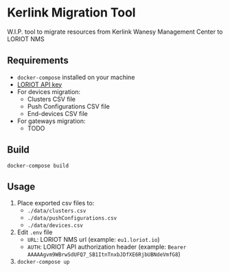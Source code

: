 # Kerlink Migration Tool

W.I.P. tool to migrate resources from Kerlink Wanesy Management Center to LORIOT NMS

## Requirements

- `docker-compose` installed on your machine
- [LORIOT API key](https://docs.loriot.io/display/NMS/Create+an+API+key)
- For devices migration:
  - Clusters CSV file
  - Push Configurations CSV file
  - End-devices CSV file
- For gateways migration:
  - TODO

## Build

`docker-compose build`

## Usage

1. Place exported csv files to:
   - `./data/clusters.csv`
   - `./data/pushConfigurations.csv`
   - `./data/devices.csv`
2. Edit `.env` file
   - `URL`: LORIOT NMS url (example: `eu1.loriot.io`)
   - `AUTH`: LORIOT API authorization header (example: `Bearer AAAAAgvm9WBrwSdUFQ7_SB1ItnTnxbJDfXE6RjbUBNdeVmfG8`)
3. `docker-compose up`
